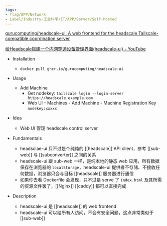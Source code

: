 ```yaml
---
tags:
- flag/APP/Network
- Label/Industry-工业科学/IT/APP/Server/Self-hosted
---
```


[gurucomputing/headscale-ui: A web frontend for the headscale Tailscale-compatible coordination server](https://github.com/gurucomputing/headscale-ui)

[给Headscale搭建一个内网穿透设备管理界面(headscale-ui) - YouTube](https://www.youtube.com/watch?v=qUwNxhn5ax8)

- Installation
    - `docker pull ghcr.io/gurucomputing/headscale-ui`

- Usage
    - Add Machine
        - Get nodekey: `tailscale login --login-server https://headscale.example.com`
        - Web UI - Machines - Add Machine - Machine Registration Key `nodekey:xxxxx`

- Idea
    - Web UI 管理 headscale control server

- Fundamentals
    - headsclae-ui 只不过是个纯纯的 [[headscale]] API client，参考 [[sub-web]] 与 [[subconverter]] 之间的关系
    - headscale-ui 跟 sub-web 一样，是纯本地的静态 web 应用，所有数据保存在浏览器的 `localStorage`，headscale-ui 提供者不存储、不接收任何数据，浏览器只会与目标 [[headscale]] 服务器进行通信
    - 如果你去看 Dockerfile 会发现，只不过是 serve 了 `index.html` 及其所需的资源文件罢了，[[Nginx]] [[caddy]] 都可以直接完成

- Description
    - headscale-ui 是 [[headscale]] 的 web frontend
    - headscale-ui 可以给所有人访问，不会有安全问题，这点非常类似于 [[sub-web]]
